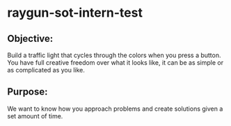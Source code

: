 # raygun-sot-intern-test

## Objective:

Build a traffic light that cycles through the colors when you press a button.
You have full creative freedom over what it looks like, it can be as simple or as complicated as you like.

## Purpose:

We want to know how you approach problems and create solutions given a set amount of time.
